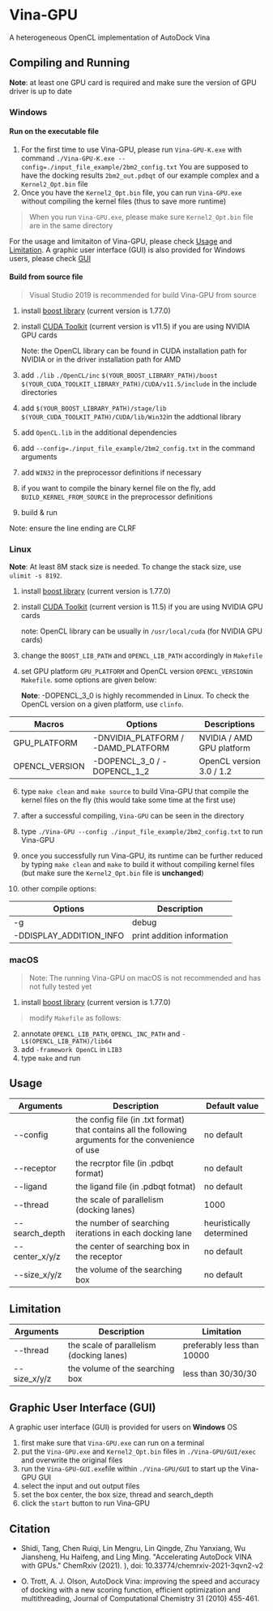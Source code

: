 


# Vina-GPU
A heterogeneous OpenCL implementation of AutoDock Vina

## Compiling and Running
**Note**: at least one GPU card is required and make sure the version of GPU driver is up to date
### Windows
#### Run on the executable file
1. For the first time to use Vina-GPU, please run `Vina-GPU-K.exe` with command `./Vina-GPU-K.exe --config=./input_file_example/2bm2_config.txt`
You are supposed to have the docking results `2bm2_out.pdbqt` of our example complex and a `Kernel2_Opt.bin` file
2. Once you have the `Kernel2_Opt.bin` file, you can run `Vina-GPU.exe` without compiling the kernel files (thus to save more runtime)
>When you run `Vina-GPU.exe`, please make sure `Kernel2_Opt.bin` file are in the same directory

For the usage and limitaiton of Vina-GPU, please check [Usage](#Usage) and [Limitation](#Limitation).
A graphic user interface (GUI) is also provided for Windows users, please check [GUI](#GUI)
#### Build from source file
>Visual Studio 2019 is recommended for build Vina-GPU from source
1. install [boost library](https://www.boost.org/) (current version is 1.77.0)
2. install [CUDA Toolkit](https://developer.nvidia.com/zh-cn/cuda-toolkit) (current version is v11.5) if you are using NVIDIA GPU cards

    Note: the OpenCL library can be found in CUDA installation path for NVIDIA or in the driver installation path for AMD

3. add `./lib` `./OpenCL/inc` `$(YOUR_BOOST_LIBRARY_PATH)/boost` `$(YOUR_CUDA_TOOLKIT_LIBRARY_PATH)/CUDA/v11.5/include` in the include directories
4. add `$(YOUR_BOOST_LIBRARY_PATH)/stage/lib` `$(YOUR_CUDA_TOOLKIT_PATH)/CUDA/lib/Win32`in the addtional library 
5. add `OpenCL.lib` in the additional dependencies 
6. add `--config=./input_file_example/2bm2_config.txt` in the command arguments
7.  add `WIN32` in the preprocessor definitions if necessary
8. if you want to compile the binary kernel file on the fly, add `BUILD_KERNEL_FROM_SOURCE` in the preprocessor definitions
9. build & run

Note: ensure the line ending are CLRF
### Linux
**Note**: At least 8M stack size is needed. To change the stack size, use `ulimit -s 8192`.
1. install [boost library](https://www.boost.org/) (current version is 1.77.0)
2. install [CUDA Toolkit](https://developer.nvidia.com/zh-cn/cuda-toolkit) (current version is 11.5) if you are using NVIDIA GPU cards

	note: OpenCL library can be usually in `/usr/local/cuda` (for NVIDIA GPU cards)
3. change the `BOOST_LIB_PATH` and `OPENCL_LIB_PATH` accordingly in `Makefile`
4. set GPU platform `GPU_PLATFORM` and OpenCL version `OPENCL_VERSION`in `Makefile`. some options are given below:

	**Note**: -DOPENCL_3_0 is highly recommended in Linux. To check the OpenCL version on a given platform, use `clinfo`.
	
|Macros|Options|Descriptions|
|--|--|--|	
|GPU_PLATFORM|-DNVIDIA_PLATFORM / -DAMD_PLATFORM|NVIDIA / AMD GPU platform
|  OPENCL_VERSION | -DOPENCL_3_0 / -DOPENCL_1_2|OpenCL version 3.0 / 1.2

6. type `make clean` and `make source` to build Vina-GPU that compile the kernel files on the fly (this would take some time at the first use)
7. after a successful compiling, `Vina-GPU` can be seen in the directory 
8. type `./Vina-GPU --config ./input_file_example/2bm2_config.txt` to run Vina-GPU
9. once you successfully run Vina-GPU, its runtime can be further reduced by typing `make clean` and `make` to build it without compiling kernel files (but make sure the `Kernel2_Opt.bin` file is **unchanged**)

10. other compile options: 
  
|Options| Description|
|--|--|
| -g | debug|
|-DDISPLAY_ADDITION_INFO|print addition information
### macOS
>Note: The running Vina-GPU on macOS is not recommended and has not fully tested yet
1. install [boost library](https://www.boost.org/) (current version is 1.77.0)
>modify `Makefile` as follows: 
2. annotate `OPENCL_LIB_PATH`, `OPENCL_INC_PATH` and `-L$(OPENCL_LIB_PATH)/lib64` 
3. add `-framework OpenCL` in `LIB3`
4. type `make` and run

## Usage
|Arguments| Description|Default value
|--|--|--|
|--config | the config file (in .txt format) that contains all the following arguments for the convenience of use| no default
| --receptor | the recrptor file (in .pdbqt format)| no default
|--ligand| the ligand file (in .pdbqt fotmat)| no default
|--thread| the scale of parallelism (docking lanes)|1000
|--search_depth| the number of searching iterations in each docking lane| heuristically determined
|--center_x/y/z|the center of searching box in the receptor|no default
|--size_x/y/z|the volume of the searching box|no default 

## Limitation
|Arguments| Description|Limitation
|--|--|--|
|--thread| the scale of parallelism (docking lanes)| preferably less than 10000
|--size_x/y/z|the volume of the searching box |less than 30/30/30

## Graphic User Interface (GUI)
A graphic user interface (GUI) is provided for users on **Windows** OS
1. first make sure that  `Vina-GPU.exe` can run on a terminal
2. put the `Vina-GPU.exe` and `Kernel2_Opt.bin` files in `./Vina-GPU/GUI/exec` and overwrite the original files
3. run the `Vina-GPU-GUI.exe`file within  `./Vina-GPU/GUI` to start up the Vina-GPU GUI
4. select the input and out output files
5. set the box center, the box size, thread and search_depth
6. click the `start` button to run Vina-GPU
## Citation
* Shidi, Tang, Chen Ruiqi, Lin Mengru, Lin Qingde, Zhu Yanxiang, Wu Jiansheng, Hu Haifeng, and Ling Ming. "Accelerating AutoDock VINA with GPUs." ChemRxiv (2021). ), doi: 10.33774/chemrxiv-2021-3qvn2-v2

* O. Trott, A. J. Olson, AutoDock Vina: improving the speed and accuracy of docking with a new scoring function, efficient optimization and multithreading, Journal of Computational Chemistry 31 (2010) 455-461.
